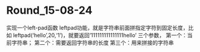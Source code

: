 # Round_15-08-24
实现一个left-pad函数 leftpad功能，就是字符串前面拼指定字符到固定长度，比如 leftpad(‘hello’,20,‘1’)，就要返回’111111111111111hello’ 三个参数， 第一个：当前字符串； 第二个：需要返回字符串的长度 第三个：用来拼接的字符串
